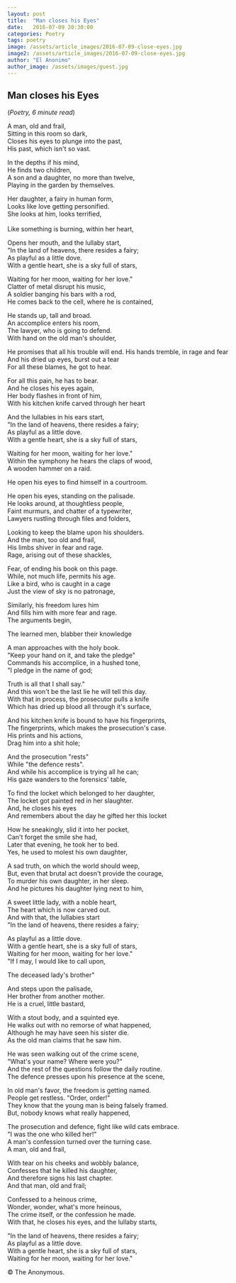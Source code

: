 ```yaml
---
layout: post
title:  "Man closes his Eyes"
date:   2016-07-09 20:30:00
categories: Poetry
tags: poetry
image: /assets/article_images/2016-07-09-close-eyes.jpg
image2: /assets/article_images/2016-07-09-close-eyes.jpg
author: "El Anonimo"
author_image: /assets/images/guest.jpg
---
```

<h2>Man closes his Eyes</h2>
(<i>Poetry, 6 minute read</i>)
<p>A man, old and frail, <br>
Sitting in this room so dark, <br>
Closes his eyes to plunge into the past, <br>
His past, which isn't so vast.</p>
<p>In the depths if his mind, <br>
He finds two children, <br>
A son and a daughter, no more than twelve, <br>
Playing in the garden by themselves.</p>
<p>Her daughter, a fairy in human form, <br>
Looks like love getting personified. <br>
She looks at him, looks terrified, <br><br>
Like something is burning, within her heart, </p>
<p>Opens her mouth, and the lullaby start, <br>
"In the land of heavens, there resides a fairy; <br>
As playful as a little dove. <br>
With a gentle heart, she is a sky full of stars, </p>
<p>Waiting for her moon, waiting for her love."<br>
Clatter of metal disrupt his music, <br>
A soldier banging his bars with a rod, <br>
He comes back to the cell, where he is contained, </p>
<p>He stands up, tall and broad.<br>
An accomplice enters his room, <br>
The lawyer, who is going to defend. <br>
With hand on the old man's shoulder, </p>
<p>He promises that all his trouble will end.
His hands tremble, in rage and fear <br>
And his dried up eyes, burst out a tear <br>
For all these blames, he got to hear. </p>
<p>For all this pain, he has to bear.<br>
And he closes his eyes again, <br>
Her body flashes in front of him, <br>
With his kitchen knife carved through her heart </p>
<p>And the lullabies in his ears start, <br>
"In the land of heavens, there resides a fairy; <br>
As playful as a little dove. <br>
With a gentle heart, she is a sky full of stars, </p>
<p>Waiting for her moon, waiting for her love."<br>
Within the symphony he hears the claps of wood, <br>
A wooden hammer on a raid. </p>
He open his eyes to find himself in a courtroom. </p>
<p>He open his eyes, standing on the palisade.<br>
He looks around, at thoughtless people, <br>
Faint murmurs, and chatter of a typewriter, <br>
Lawyers rustling through files and folders, </p>
<p>Looking to keep the blame upon his shoulders.<br>
And the man, too old and frail, <br>
His limbs shiver in fear and rage. <br>
Rage, arising out of these shackles, </p>
<p>Fear, of ending his book on this page. <br>
While, not much life, permits his age. <br>
Like a bird, who is caught in a cage <br>
Just the view of sky is no patronage, <br>
<p>Similarly, his freedom lures him <br>
And fills him with more fear and rage.<br>
The arguments begin, </p>
The learned men, blabber their knowledge <br>
<p>A man approaches with the holy book. <br>
"Keep your hand on it, and take the pledge" <br>
Commands his accomplice, in a hushed tone, <br>
"I pledge in the name of god; </p>
<p>Truth is all that I shall say." <br>
And this won't be the last lie he will tell this day.<br>
With that in process, the prosecutor pulls a knife <br>
Which has dried up blood all through it's surface, </p>
<p>And his kitchen knife is bound to have his fingerprints,<br>
The fingerprints, which makes the prosecution's case.<br>
His prints and his actions, <br>
Drag him into a shit hole; </p>
<p>And the prosecution "rests" <br>
While "the defence rests".<br>
And while his accomplice is trying all he can;<br>
His gaze wanders to the forensics' table, </p>
<p>To find the locket which belonged to her daughter, <br>
The locket got painted red in her slaughter. <br>
And, he closes his eyes <br>
And remembers about the day he gifted her this locket </p>
<p>How he sneakingly, slid it into her pocket, <br>
Can't forget the smile she had, <br>
Later that evening, he took her to bed.<br>
Yes, he used to molest his own daughter, </p>
<p>A sad truth, on which the world should weep,<br> 
But, even that brutal act doesn't provide the courage, <br>
To murder his own daughter, in her sleep.<br>
And he pictures his daughter lying next to him, </p>
<p>A sweet little lady, with a noble heart, <br>
The heart which is now carved out. <br>
And with that, the lullabies start <br>
"In the land of heavens, there resides a fairy; </p>
<p>As playful as a little dove. <br>
With a gentle heart, she is a sky full of stars, <br>
Waiting for her moon, waiting for her love."<br>
"If I may, I would like to call upon, <br>
<p>The deceased lady's brother" </p>
And steps upon the palisade, <br>
Her brother from another mother.<br>
He is a cruel, little bastard, </p>
<p>With a stout body, and a squinted eye. <br>
He walks out with no remorse of what happened, <br>
Although he may have seen his sister die. <br>
As the old man claims that he saw him. </p>
<p>He was seen walking out of the crime scene, <br>
"What's your name? Where were you?" <br>
And the rest of the questions follow the daily routine.<br>
The defence presses upon his presence at the scene, </p>
<p>In old man's favor, the freedom is getting named. <br>
People get restless. "Order, order!" <br>
They know that the young man is being falsely framed.<br>
But, nobody knows what really happened, </p>
<p>The prosecution and defence, fight like wild cats embrace.<br> 
"I was the one who killed her!" <br>
A man's confession turned over the turning case.<br>
A man, old and frail, </p>
<p>With tear on his cheeks and wobbly balance, <br>
Confesses that he killed his daughter, <br>
And therefore signs his last chapter.<br>
And that man, old and frail; </p>
<p>Confessed to a heinous crime, <br>
Wonder, wonder, what's more heinous, <br>
The crime itself, or the confession he made.<br>
With that, he closes his eyes, and the lullaby starts, </p>
<p>"In the land of heavens, there resides a fairy; <br>
As playful as a little dove. <br>
With a gentle heart, she is a sky full of stars, <br>
Waiting for her moon, waiting for her love."</p>
<p>© The Anonymous.</p>